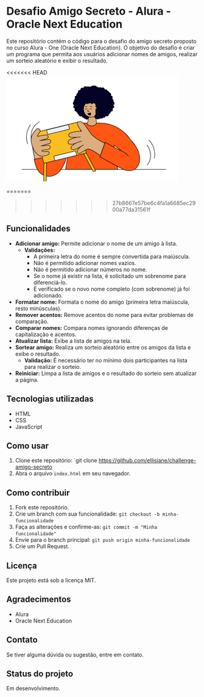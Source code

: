 # Desafio Amigo Secreto - Alura - Oracle Next Education

Este repositório contém o código para o desafio do amigo secreto proposto no curso Alura - One (Oracle Next Education). O objetivo do desafio é criar um programa que permita aos usuários adicionar nomes de amigos, realizar um sorteio aleatório e exibir o resultado.

<<<<<<< HEAD
![Texto alternativo](/assets/amigo-secreto.png)

=======
>>>>>>> 27b8667e57be6c4fa1a6685ec2900a77da31561f

## Funcionalidades

*   **Adicionar amigo:** Permite adicionar o nome de um amigo à lista.
    *   **Validações:**
        *   A primeira letra do nome é sempre convertida para maiúscula.
        *   Não é permitido adicionar nomes vazios.
        *   Não é permitido adicionar números no nome.
        *   Se o nome já existir na lista, é solicitado um sobrenome para diferenciá-lo.
        *   É verificado se o novo nome completo (com sobrenome) já foi adicionado.
*   **Formatar nome:** Formata o nome do amigo (primeira letra maiúscula, resto minúsculas).
*   **Remover acentos:** Remove acentos do nome para evitar problemas de comparação.
*   **Comparar nomes:** Compara nomes ignorando diferenças de capitalização e acentos.
*   **Atualizar lista:** Exibe a lista de amigos na tela.
*   **Sortear amigo:** Realiza um sorteio aleatório entre os amigos da lista e exibe o resultado.
    *   **Validação:** É necessário ter no mínimo dois participantes na lista para realizar o sorteio.
*   **Reiniciar:** Limpa a lista de amigos e o resultado do sorteio sem atualizar a página.

## Tecnologias utilizadas

*   HTML
*   CSS
*   JavaScript

## Como usar

1.  Clone este repositório: `git clone https://github.com/ellisiane/challenge-amigo-secreto
2.  Abra o arquivo `index.html` em seu navegador.

## Como contribuir

1.  Fork este repositório.
2.  Crie um branch com sua funcionalidade: `git checkout -b minha-funcionalidade`
3.  Faça as alterações e confirme-as: `git commit -m "Minha funcionalidade"`
4.  Envie para o branch principal: `git push origin minha-funcionalidade`
5.  Crie um Pull Request.

## Licença

Este projeto está sob a licença MIT.

## Agradecimentos

*   Alura
*   Oracle Next Education

## Contato

Se tiver alguma dúvida ou sugestão, entre em contato.

## Status do projeto

Em desenvolvimento.
